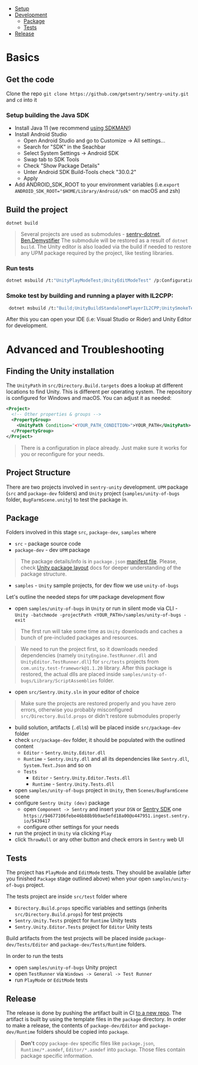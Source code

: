 * [Setup](#setup)
* [Development](#development)
	* [Package](#package)
	* [Tests](#tests)
* [Release](#release)

# Basics

## Get the code

Clone the repo `git clone https://github.com/getsentry/sentry-unity.git` and `cd` into it

### Setup building the Java SDK

* Install Java 11 (we recommend [using SDKMAN!](https://sdkman.io/))
* Install Android Studio
  * Open Android Studio and go to Customize -> All settings...
  * Search for "SDK" in the Seachbar
  * Select System Settings -> Android SDK
  * Swap tab to SDK Tools
  * Check "Show Package Details"
  * Unter Android SDK Build-Tools check "30.0.2"
  * Apply
* Add ANDROID_SDK_ROOT to your environment variables (i.e.`export ANDROID_SDK_ROOT="$HOME/Library/Android/sdk"` on macOS and zsh)

## Build the project

`dotnet build`

> Several projects are used as submodules - [sentry-dotnet](https://github.com/getsentry/sentry-dotnet), [Ben.Demystifier](https://github.com/benaadams/Ben.Demystifier)
> The submodule will be restored as a result of `dotnet build`.
> The Unity editor is also loaded via the build if needed to restore any UPM package required by the project, like testing libraries.

### Run tests

```sh
dotnet msbuild /t:"UnityPlayModeTest;UnityEditModeTest" /p:Configuration=Release
```

### Smoke test by building and running a player with IL2CPP:

```sh
 dotnet msbuild /t:"Build;UnityBuildStandalonePlayerIL2CPP;UnitySmokeTestStandalonePlayerIL2CPP"
```

After this you can open your IDE (i.e: Visual Studio or Rider) and Unity Editor for development.

# Advanced and Troubleshooting

## Finding the Unity installation

The `UnityPath` in `src/Directory.Build.targets` does a lookup at different locations to find Unity.
This is different per operating system. The repository is configured for Windows and macOS. You can adjust it as needed:

```xml
<Project>
  <!-- Other properties & groups -->
  <PropertyGroup>
    <UnityPath Condition="<YOUR_PATH_CONDITION>">YOUR_PATH</UnityPath>
  </PropertyGroup>
</Project>
```
> There is a configuration in place already. Just make sure it works for you or reconfigure for your needs.

## Project Structure

There are two projects involved in `sentry-unity` development. `UPM` package (`src` and `package-dev` folders) and `Unity` project (`samples/unity-of-bugs` folder, `BugFarmScene.unity`) to test the package in.

## Package

Folders involved in this stage `src`, `package-dev`, `samples` where

* `src` - package source code
* `package-dev` - dev `UPM` package

> The package details/info is in `package.json` [manifest file](https://docs.unity3d.com/Manual/upm-manifestPkg.html). Please, check [Unity package layout](https://docs.unity3d.com/Manual/cus-layout.html) docs for deeper understanding of the package structure.

* `samples` - `Unity` sample projects, for dev flow we use `unity-of-bugs`

Let's outline the needed steps for `UPM` package development flow

* open `samples/unity-of-bugs` in `Unity` or run in silent mode via CLI - `Unity -batchmode -projectPath <YOUR_PATH>/samples/unity-of-bugs -exit`

> The first run will take some time as `Unity` downloads and caches a bunch of pre-included packages and resources.

> We need to run the project first, so it downloads needed dependencies (namely `UnityEngine.TestRunner.dll` and `UnityEditor.TestRunner.dll`) for `src/tests` projects from `com.unity.test-framework@1.1.20` library. After this package is restored, the actual dlls are placed inside `samples/unity-of-bugs/Library/ScriptAssemblies` folder.

* open `src/Sentry.Unity.sln` in your editor of choice
> Make sure the projects are restored properly and you have zero errors, otherwise you probably misconfigured `src/Directory.Build.props` or didn't restore submodules properly
* build solution, artifacts (`.dll`s) will be placed inside `src/package-dev` folder
* check `src/package-dev` folder, it should be populated with the outlined content
  * `Editor` - `Sentry.Unity.Editor.dll`
  * `Runtime` - `Sentry.Unity.dll` and all its dependencies like `Sentry.dll`, `System.Text.Json` and so on
  * `Tests`
    * `Editor` - `Sentry.Unity.Editor.Tests.dll`
    * `Runtime` - `Sentry.Unity.Tests.dll`
* open `samples/unity-of-bugs` project in `Unity`, then `Scenes/BugFarmScene` scene
* configure `Sentry Unity (dev)` package
  * open `Component -> Sentry` and insert your `DSN` or [Sentry SDK](https://sentry.io/settings/sentry-sdks/projects/sentry-unity/) one `https://94677106febe46b88b9b9ae5efd18a00@o447951.ingest.sentry.io/5439417`
  * configure other settings for your needs
* run the project in `Unity` via clicking `Play`
* click `ThrowNull` or any other button and check errors in `Sentry` web UI

## Tests

The project has `PlayMode` and `EditMode` tests. They should be available (after you finished `Package` stage outlined above) when your open `samples/unity-of-bugs` project.

The tests project are inside `src/test` folder where

* `Directory.Build.props` specific variables and settings (inherits `src/Directory.Build.props`) for test projects
* `Sentry.Unity.Tests` project for `Runtime` Unity tests
* `Sentry.Unity.Editor.Tests` project for `Editor` Unity tests

Build artifacts from the test projects will be placed inside `package-dev/Tests/Editor` and `package-dev/Tests/Runtime` folders.

In order to run the tests

* open `samples/unity-of-bugs` Unity project
* open `TestRunner` via `Windows -> General -> Test Runner`
* run `PlayMode` or `EditMode` tests

## Release

The release is done by pushing the artifact built in CI [to a new repo](https://github.com/getsentry/unity). The artifact is built by using the template files in the `package` directory. In order to make a release, the contents of `package-dev/Editor` and `package-dev/Runtime` folders should be copied into `package`.

> **Don't** copy `package-dev` specific files like `package.json`, `Runtime/*.asmdef`, `Editor/*.asmdef` into `package`. Those files contain package specific information.
